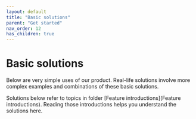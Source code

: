 ```yaml
---
layout: default
title: "Basic solutions"
parent: "Get started"
nav_order: 12
has_children: true
---
```

# Basic solutions
Below are very simple uses of our product.  Real-life solutions involve more complex examples and combinations of these basic solutions.

Solutions below refer to topics in folder [Feature introductions](Feature introductions).
Reading those introductions helps you understand the solutions here.
